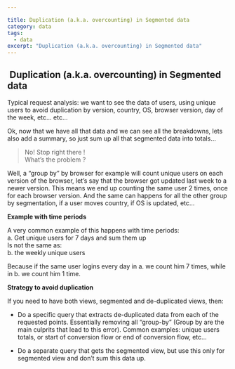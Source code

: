 ```yaml
--- 

title: Duplication (a.k.a. overcounting) in Segmented data
category: data
tags:
  - data
excerpt: "Duplication (a.k.a. overcounting) in Segmented data"
---
```


##  Duplication (a.k.a. overcounting) in Segmented data

Typical request analysis: we want to see the data of users, using unique users to avoid duplication by version, country, OS, browser version, day of the week, etc… etc…

Ok, now that we have all that data and we can see all the breakdowns, lets also add a summary, so just sum up all that segmented data into totals…

> No! Stop right there !  
> What’s the problem ?

Well, a “group by” by browser for example will count unique users on each version of the browser, let’s say that the browser got updated last week to a newer version. This means we end up counting the same user 2 times, once for each browser version. And the same can happens for all the other group by segmentation, if a user moves country, if OS is updated, etc…  

**Example with time periods**

A very common example of this happens with time periods:  
a. Get unique users for 7 days and sum them up  
Is not the same as:  
b. the weekly unique users

Because if the same user logins every day in a. we count him 7 times, while in b. we count him 1 time.

**Strategy to avoid duplication**

If you need to have both views, segmented and de-duplicated views, then:

*   Do a specific query that extracts de-duplicated data from each of the requested points. Essentially removing all “group-by” (Group by are the main culprits that lead to this error). Common examples: unique users totals, or start of conversion flow or end of conversion flow, etc…  

*   Do a separate query that gets the segmented view, but use this only for segmented view and don’t sum this data up.  

